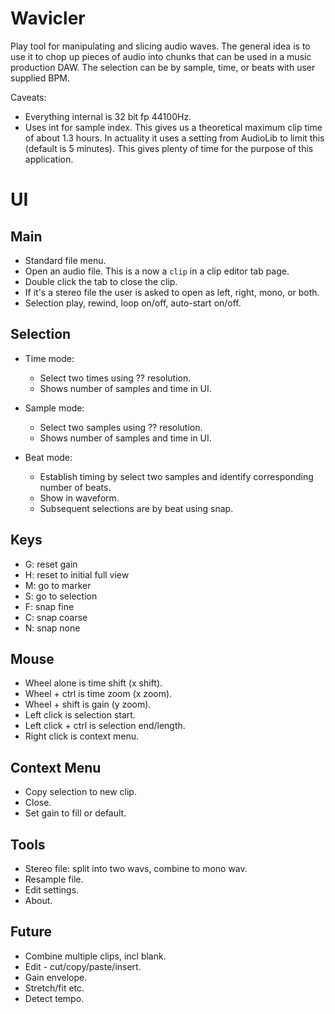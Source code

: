 # Wavicler

Play tool for manipulating and slicing audio waves. The general idea is to use it to
chop up pieces of audio into chunks that can be used in a music production DAW. The
selection can be by sample, time, or beats with user supplied BPM.

Caveats:
- Everything internal is 32 bit fp 44100Hz.
- Uses int for sample index. This gives us a theoretical maximum clip time of about 1.3 hours.
  In actuality it uses a setting from AudioLib to limit this (default is 5 minutes).
  This gives plenty of time for the purpose of this application.

# UI

## Main
- Standard file menu.
- Open an audio file. This is a now a `clip` in a clip editor tab page.
- Double click the tab to close the clip.
- If it's a stereo file the user is asked to open as left, right, mono, or both.
- Selection play, rewind, loop on/off, auto-start on/off.

## Selection
- Time mode:
  - Select two times using ?? resolution.
  - Shows number of samples and time in UI.

- Sample mode:
  - Select two samples using ?? resolution.
  - Shows number of samples and time in UI.

- Beat mode:
  - Establish timing by select two samples and identify corresponding number of beats.
  - Show in waveform.
  - Subsequent selections are by beat using snap.

## Keys
- G: reset gain
- H: reset to initial full view
- M: go to marker
- S: go to selection
- F: snap fine
- C: snap coarse
- N: snap none

## Mouse
- Wheel alone is time shift (x shift).
- Wheel + ctrl is time zoom (x zoom).
- Wheel + shift is gain (y zoom).
- Left click is selection start.
- Left click + ctrl is selection end/length.
- Right click is context menu.

## Context Menu
- Copy selection to new clip.
- Close.
- Set gain to fill or default.

## Tools
- Stereo file: split into two wavs, combine to mono wav.
- Resample file.
- Edit settings.
- About.


## Future
- Combine multiple clips, incl blank.
- Edit - cut/copy/paste/insert.
- Gain envelope.
- Stretch/fit etc.
- Detect tempo.
